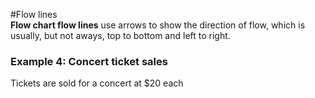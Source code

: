 #Flow lines  
**Flow chart flow lines** use arrows to show the direction of flow, which is usually, but not aways, top to bottom and left to right.  

### Example 4: Concert ticket sales  
Tickets are sold for a concert at $20 each

